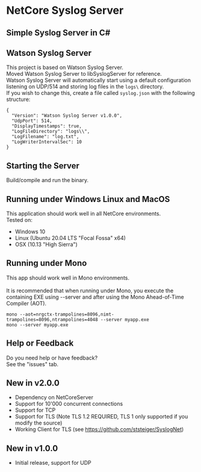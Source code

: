 ﻿# NetCore Syslog Server


## Simple Syslog Server in C#


## Watson Syslog Server

This project is based on Watson Syslog Server. <br />
Moved Watson Syslog Server to libSyslogServer for reference.  <br />
Watson Syslog Server will automatically start using a default configuration listening on UDP/514 and storing log files in the ```logs\``` directory.  <br />
If you wish to change this, create a file called ```syslog.json``` with the following structure:
```
{
  "Version": "Watson Syslog Server v1.0.0",
  "UdpPort": 514,
  "DisplayTimestamps": true,
  "LogFileDirectory": "logs\\",
  "LogFilename": "log.txt",
  "LogWriterIntervalSec": 10
}
```

 
## Starting the Server

Build/compile and run the binary.

## Running under Windows Linux and MacOS

This application should work well in all NetCore environments. <br />
Tested on: 
 - Windows 10 
 - Linux (Ubuntu 20.04 LTS "Focal Fossa" x64)
 - OSX (10.13 "High Sierra")



## Running under Mono

This app should work well in Mono environments.<br />  
It is recommended that when running under Mono, you execute the containing EXE using --server and after using the Mono Ahead-of-Time Compiler (AOT).
```
mono --aot=nrgctx-trampolines=8096,nimt-trampolines=8096,ntrampolines=4048 --server myapp.exe
mono --server myapp.exe
```


## Help or Feedback

Do you need help or have feedback?  
See the "issues" tab. 

## New in v2.0.0

- Dependency on NetCoreServer 
- Support for 10'000 concurrent connections 
- Support for TCP 
- Support for TLS (Note TLS 1.2 REQUIRED, TLS 1 only supported if you modify the source)
- Working Client for TLS (see https://github.com/ststeiger/SyslogNet)

## New in v1.0.0

- Initial release, support for UDP 
